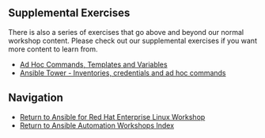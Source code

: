 ## Supplemental Exercises

There is also a series of exercises that go above and beyond our normal workshop content.  Please check out our supplemental exercises if you want more content to learn from.  

- [Ad Hoc Commands, Templates and Variables](ad_hoc_and_templates)
- [Ansible Tower - Inventories, credentials and ad hoc commands](ansible_tower_credentials)


## Navigation

- [Return to Ansible for Red Hat Enterprise Linux Workshop](../README.md)
- [Return to Ansible Automation Workshops Index](../../README.md)
